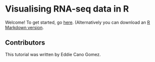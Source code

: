 # Visualising RNA-seq data in R

Welcome!  To get started, go [here](./Data-visualisation-practical_GTex.md).
(Alternatively you can download an [R Markdown version](Data-visualisation-practical_GTex.Rmd).

## Contributors

This tutorial was written by Eddie Cano Gomez.

